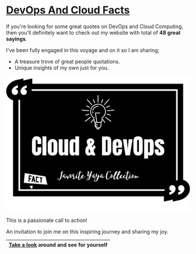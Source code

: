 # [DevOps And Cloud Facts](https://y4hya4.github.io/DevOpsAndCloudFacts/)

If you're looking for some great quotes on DevOps and Cloud Computing, then you'll definitely want to check out my website with total of **48 great sayings**.

I've been fully engaged in this voyage and on it so I am sharing;

- A treasure trove of great people quotations.
- Unique insights of my own just for you.


<img class="img" src="assets/theme.png" alt="TITLE">


This is a passionate call to action! 

An invitation to join me on this inspiring journey and sharing my joy.

|[Take a look](https://devops.yahya-abulhaj.dev/) around and see for yourself
|---|




            
